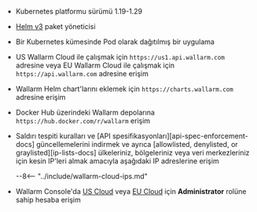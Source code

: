 * Kubernetes platformu sürümü 1.19-1.29
* [Helm v3](https://helm.sh/) paket yöneticisi
* Bir Kubernetes kümesinde Pod olarak dağıtılmış bir uygulama
* US Wallarm Cloud ile çalışmak için `https://us1.api.wallarm.com` adresine veya EU Wallarm Cloud ile çalışmak için `https://api.wallarm.com` adresine erişim
* Wallarm Helm chart'larını eklemek için `https://charts.wallarm.com` adresine erişim
* Docker Hub üzerindeki Wallarm depolarına `https://hub.docker.com/r/wallarm` erişim
* Saldırı tespiti kuralları ve [API spesifikasyonları][api-spec-enforcement-docs] güncellemelerini indirmek ve ayrıca [allowlisted, denylisted, or graylisted][ip-lists-docs] ülkeleriniz, bölgeleriniz veya veri merkezleriniz için kesin IP'leri almak amacıyla aşağıdaki IP adreslerine erişim

    --8<-- "../include/wallarm-cloud-ips.md"
* Wallarm Console'da [US Cloud](https://us1.my.wallarm.com/) veya [EU Cloud](https://my.wallarm.com/) için **Administrator** rolüne sahip hesaba erişim